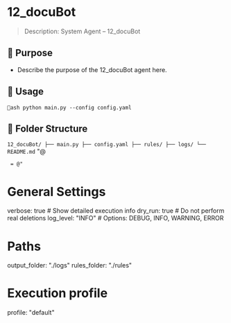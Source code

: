 # 12_docuBot

> Description: System Agent – 12_docuBot

## 🔧 Purpose

- Describe the purpose of the 12_docuBot agent here.

## 🚀 Usage

`ash
python main.py --config config.yaml
`

## 📁 Folder Structure

`
12_docuBot/
├── main.py
├── config.yaml
├── rules/
├── logs/
└── README.md
`
"@

     = @"
# General Settings
verbose: true       # Show detailed execution info
dry_run: true       # Do not perform real deletions
log_level: "INFO"   # Options: DEBUG, INFO, WARNING, ERROR

# Paths
output_folder: "./logs"
rules_folder: "./rules"

# Execution profile
profile: "default"
